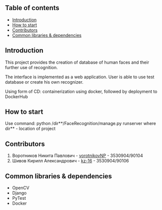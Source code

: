 ## Table of contents

* [Introduction](https://github.com/farnamval/face-recognition#introduction)
* [How to start](https://github.com/farnamval/face-recognition#how-to-start)
* [Contributors](https://github.com/farnamval/face-recognition#contributors)
* [Common libraries & dependencies](https://github.com/farnamval/face-recognition#common-libraries--dependencies)


## Introduction

This project provides the creation of database of human faces and their further use of recognition.

The interface is implemented as a web application. User is able to use test database or create his own recognizer.

Using form of CD: containerization using docker, followed by deployment to DockerHub

## How to start

Use command:
python /dir**/FaceRecognition/manage.py runserver
where dir** - location of project

## Contributors
1. Воротников Никита Павлович - [vorotnikovNP](https://github.com/vorotnikovNP) - 3530904/90104
2. Шивов Кирилл Александрович - [kz-16](https://github.com/kz-16) - 3530904/90106

## Common libraries & dependencies

* OpenCV
* Django
* PyTest
* Docker
